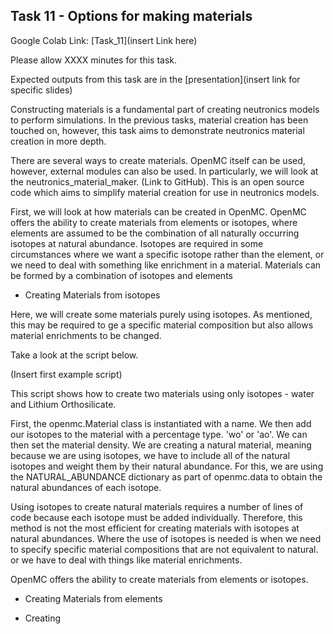 
## <a name="task10"></a>Task 11 - Options for making materials

Google Colab Link: [Task_11](insert Link here)

Please allow XXXX minutes for this task.

Expected outputs from this task are in the [presentation](insert link for specific slides)

Constructing materials is a fundamental part of creating neutronics models to perform simulations. In the previous tasks, material creation has been touched on, however, this task aims to demonstrate neutronics material creation in more depth.

There are several ways to create materials. OpenMC itself can be used, however, external modules can also be used. In particularly, we will look at the neutronics_material_maker. (Link to GitHub). This is an open source code which aims to simplify material creation for use in neutronics models.

First, we will look at how materials can be created in OpenMC. OpenMC offers the ability to create materials from elements or isotopes, where elements are assumed to be the combination of all naturally occurring isotopes at natural abundance. Isotopes are required in some circumstances where we want a specific isotope rather than the element, or we need to deal with something like enrichment in a material.
Materials can be formed by a combination of isotopes and elements

- Creating Materials from isotopes

Here, we will create some materials purely using isotopes. As mentioned, this may be required to ge a specific material composition but also allows material enrichments to be changed.

Take a look at the script below.

(Insert first example script)

This script shows how to create two materials using only isotopes - water and Lithium Orthosilicate.

First, the openmc.Material class is instantiated with a name.
We then add our isotopes to the material with a percentage type. 'wo' or 'ao'.
We can then set the material density.
We are creating a natural material, meaning because we are using isotopes, we have to include all of the natural isotopes and weight them by their natural abundance.
For this, we are using the NATURAL_ABUNDANCE dictionary as part of openmc.data to obtain the natural abundances of each isotope.

Using isotopes to create natural materials requires a number of lines of code because each isotope must be added individually.
Therefore, this method is not the most efficient for creating materials with isotopes at natural abundances.
Where the use of isotopes is needed is when we need to specify specific material compositions that are not equivalent to natural.
or we have to deal with things like material enrichments.




OpenMC offers the ability to create materials from elements or isotopes. 

- Creating Materials from elements

- Creating 